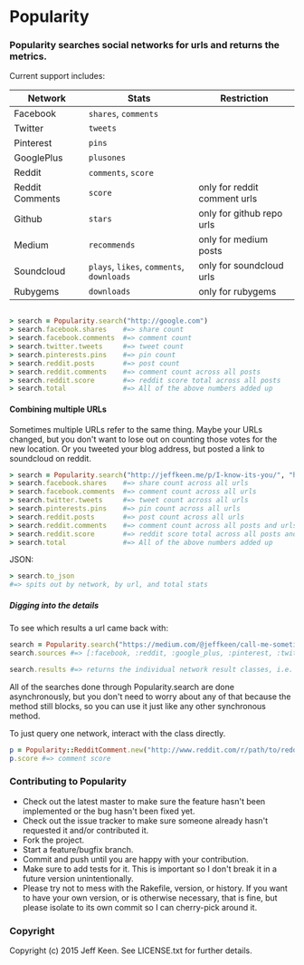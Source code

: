 # Popularity

### Popularity searches social networks for urls and returns the metrics.

Current support includes: 

Network          |  Stats                           | Restriction
---------        | ------                           | ---------
Facebook         | `shares`, `comments`                                
Twitter          | `tweets`                               
Pinterest        | `pins`                               
GooglePlus       | `plusones`                                
Reddit           | `comments`, `score`
Reddit Comments  | `score`                          | only for reddit comment urls
Github           | `stars`                          | only for github repo urls     
Medium           | `recommends`                     | only for medium posts          
Soundcloud       | `plays`, `likes`, `comments`, `downloads` | only for soundcloud urls
Rubygems         | `downloads`                      | only for rubygems

```ruby

> search = Popularity.search("http://google.com")
> search.facebook.shares    #=> share count
> search.facebook.comments  #=> comment count
> search.twitter.tweets     #=> tweet count
> search.pinterests.pins    #=> pin count
> search.reddit.posts       #=> post count
> search.reddit.comments    #=> comment count across all posts
> search.reddit.score       #=> reddit score total across all posts
> search.total              #=> All of the above numbers added up

```

#### Combining multiple URLs 

Sometimes multiple URLs refer to the same thing. Maybe your URLs changed, but you don't want to lose out on counting those votes for the new location. Or you tweeted your blog address, but posted a link to soundcloud on reddit.

```ruby
> search = Popularity.search("http://jeffkeen.me/p/I-know-its-you/", "http://soundcloud.com/jeffkeen/i-know-its-you")
> search.facebook.shares    #=> share count across all urls
> search.facebook.comments  #=> comment count across all urls
> search.twitter.tweets     #=> tweet count across all urls
> search.pinterests.pins    #=> pin count across all urls
> search.reddit.posts       #=> post count across all urls
> search.reddit.comments    #=> comment count across all posts and urls
> search.reddit.score       #=> reddit score total across all posts and urls
> search.total              #=> All of the above numbers added up
```

JSON: 

```ruby
> search.to_json 
#=> spits out by network, by url, and total stats
```

##### Digging into the details

To see which results a url came back with: 
```ruby
search = Popularity.search("https://medium.com/@jeffkeen/call-me-sometime-64ed463c02f0")
search.sources #=> [:facebook, :reddit, :google_plus, :pinterest, :twitter, :medium]
```
```ruby
search.results #=> returns the individual network result classes, i.e. RedditPost, Medium, Soundcloud, Facebook
```

All of the searches done through Popularity.search are done asynchronously, but you don't need to worry about any of that because the method still blocks, so you can use it just like any other synchronous method.

To just query one network, interact with the class directly.

```ruby
p = Popularity::RedditComment.new("http://www.reddit.com/r/path/to/reddit/comment")
p.score #=> comment score
```

### Contributing to Popularity
 
* Check out the latest master to make sure the feature hasn't been implemented or the bug hasn't been fixed yet.
* Check out the issue tracker to make sure someone already hasn't requested it and/or contributed it.
* Fork the project.
* Start a feature/bugfix branch.
* Commit and push until you are happy with your contribution.
* Make sure to add tests for it. This is important so I don't break it in a future version unintentionally.
* Please try not to mess with the Rakefile, version, or history. If you want to have your own version, or is otherwise necessary, that is fine, but please isolate to its own commit so I can cherry-pick around it.

### Copyright

Copyright (c) 2015 Jeff Keen. See LICENSE.txt for
further details.


